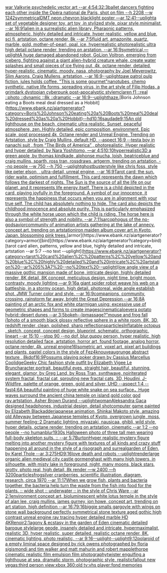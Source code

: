 [war Valkyrie psychedelic vector art --ar 4:5](https://www.ebank.nz/aiartgenerator?category=war%20Valkyrie%20psychedelic%20vector%20art%20--ar%204%3A5)[4:3](https://www.ebank.nz/aiartgenerator?category=4%3A3)[2:3](https://www.ebank.nz/aiartgenerator?category=2%3A3)[ballet dancers fighting each other inside the Opéra national de Paris, shot on film --h 2208 --w 1242](https://www.ebank.nz/aiartgenerator?category=ballet%20dancers%20fighting%20each%20other%20inside%20the%20Op%C3%A9ra%20national%20de%20Paris%2C%20shot%20on%20film%20--h%202208%20--w%201242)[symmetrical](https://www.ebank.nz/aiartgenerator?category=symmetrical)[DMT neon chevron blacklight poster —ar 12:41](https://www.ebank.nz/aiartgenerator?category=DMT%20neon%20chevron%20blacklight%20poster%20%E2%80%94ar%2012%3A41)[--uplight](https://www.ebank.nz/aiartgenerator?category=--uplight)[a set of vegetable designer toy, art toy ,in stylized style, pixar style,minimalist, --ar 16:9](https://www.ebank.nz/aiartgenerator?category=a%20set%20of%20vegetable%20designer%20toy%2C%20art%20toy%20%2Cin%20stylized%20style%2C%20pixar%20style%2Cminimalist%2C%20--ar%2016%3A9)[1](https://www.ebank.nz/aiartgenerator?category=1)[alien in a surrealistic alien library, Pharaonic patterns, atmospheric, highly detailed and intricate, hyper realistic, yellow and blue, sci fi, artstation, octane render, 8k --ar 7:5](https://www.ebank.nz/aiartgenerator?category=alien%20in%20a%20surrealistic%20alien%20library%2C%20Pharaonic%20patterns%2C%20atmospheric%2C%20highly%20detailed%20and%20intricate%2C%20hyper%20realistic%2C%20yellow%20and%20blue%2C%20sci%20fi%2C%20artstation%2C%20octane%20render%2C%208k%20--ar%207%3A5)[fluid art, amazonite, quartz, marble, gold, mother-of-pearl, opal, ice, hyperrealistic photorealistic ultra high detail octane render, trending on arstation, --ar 16:9](https://www.ebank.nz/aiartgenerator?category=fluid%20art%2C%20amazonite%2C%20quartz%2C%20marble%2C%20gold%2C%20mother-of-pearl%2C%20opal%2C%20ice%2C%20hyperrealistic%20photorealistic%20ultra%20high%20detail%20octane%20render%2C%20trending%20on%20arstation%2C%20--ar%2016%3A9)[symetrical,](https://www.ebank.nz/aiartgenerator?category=symetrical%2C)[—uplight](https://www.ebank.nz/aiartgenerator?category=%E2%80%94uplight)[A huge damaged abandoned robot, GoLion Voltron, emerging from iceberg, fighting against a giant alien-hybrid creature whale, create water splashes and small pieces of ice flying out, 4k, octane render, detailed, hyper-realistic, cinematic, moody, nasa, photography by Joel Meyerowitz, Slim Aarons, Craig Mullens, artstation, --ar 16:9](https://www.ebank.nz/aiartgenerator?category=A%20huge%20damaged%20abandoned%20robot%2C%20GoLion%20Voltron%2C%20emerging%20from%20iceberg%2C%20fighting%20against%20a%20giant%20alien-hybrid%20creature%20whale%2C%20create%20water%20splashes%20and%20small%20pieces%20of%20ice%20flying%20out%2C%204k%2C%20octane%20render%2C%20detailed%2C%20hyper-realistic%2C%20cinematic%2C%20moody%2C%20nasa%2C%20photography%20by%20Joel%20Meyerowitz%2C%20Slim%20Aarons%2C%20Craig%20Mullens%2C%20artstation%2C%20--ar%2016%3A9)[--uplight](https://www.ebank.nz/aiartgenerator?category=--uplight)[paw patrol pulp fiction. jules holds coffee. "This is some gourmet"](https://www.ebank.nz/aiartgenerator?category=paw%20patrol%20pulp%20fiction.%20jules%20holds%20coffee.%20%22This%20is%20some%20gourmet%22)[nanotubes, chemo synthetic, native life forms, spreading virus, in the art style of Filip Hodas, a grimdark dystopian cyberpunk post-apocalyptic style](https://www.ebank.nz/aiartgenerator?category=nanotubes%2C%20chemo%20synthetic%2C%20native%20life%20forms%2C%20spreading%20virus%2C%20in%20the%20art%20style%20of%20Filip%20Hodas%2C%20a%20grimdark%20dystopian%20cyberpunk%20post-apocalyptic%20style)[mclaren f1 ::real ::photo ::dynamic ::8k ::dramatic --ar 16:9](https://www.ebank.nz/aiartgenerator?category=mclaren%20f1%20%3A%3Areal%20%3A%3Aphoto%20%3A%3Adynamic%20%3A%3A8k%20%3A%3Adramatic%20--ar%2016%3A9)[--uplight](https://www.ebank.nz/aiartgenerator?category=--uplight)[haze.](https://www.ebank.nz/aiartgenerator?category=haze.)[Boris Johnson eating a Boots meal deal dressed as a Hobbit](https://www.ebank.nz/aiartgenerator?category=Boris%20Johnson%20eating%20a%20Boots%20meal%20deal%20dressed%20as%20a%20Hobbit)[--hd](https://www.ebank.nz/aiartgenerator?category=--hd)[10:16](https://www.ebank.nz/aiartgenerator?category=10%3A16)[saudade](https://www.ebank.nz/aiartgenerator?category=saudade)[9:15](https://www.ebank.nz/aiartgenerator?category=9%3A15)[An old lighthouse on the beach, cinematic ultra realistic. Sunset, peaceful atmosphere, zen. Highly detailed, epic composition, environment. Epic scale, post processed 4k, Octane render and Unreal Engine. Trending on Artstation, style by Craig Mullins, default HD, --aspect 16:9 --test](https://www.ebank.nz/aiartgenerator?category=An%20old%20lighthouse%20on%20the%20beach%2C%20cinematic%20ultra%20realistic.%20Sunset%2C%20peaceful%20atmosphere%2C%20zen.%20Highly%20detailed%2C%20epic%20composition%2C%20environment.%20Epic%20scale%2C%20post%20processed%204k%2C%20Octane%20render%20and%20Unreal%20Engine.%20Trending%20on%20Artstation%2C%20style%20by%20Craig%20Mullins%2C%20default%20HD%2C%20--aspect%2016%3A9%20--test)[a boy in nanachi suit , from “The Birds of America” , photorealistic, Hyper realistic and hyper detailed, by  Nara Yoshitomo, —ar 4:5](https://www.ebank.nz/aiartgenerator?category=a%20boy%20in%20nanachi%20suit%20%2C%20from%20%E2%80%9CThe%20Birds%20of%20America%E2%80%9D%20%2C%20photorealistic%2C%20Hyper%20realistic%20and%20hyper%20detailed%2C%20by%20%20Nara%20Yoshitomo%2C%20%E2%80%94ar%204%3A5)[10:10](https://www.ebank.nz/aiartgenerator?category=10%3A10)[hyperrealistic](https://www.ebank.nz/aiartgenerator?category=hyperrealistic)[3D a green apple ,by thomas kindkade, alphonse mucha, loish, beatriceblue and craig mullins, sparth, ross tran, rossdraws, artgerm, trending on artstation, --no people --w 750 --h 750 --uplight](https://www.ebank.nz/aiartgenerator?category=3D%20a%20green%20apple%20%2Cby%20thomas%20kindkade%2C%20alphonse%20mucha%2C%20loish%2C%20beatriceblue%20and%20craig%20mullins%2C%20sparth%2C%20ross%20tran%2C%20rossdraws%2C%20artgerm%2C%20trending%20on%20artstation%2C%20--no%20people%20--w%20750%20--h%20750%20--uplight)[ghostbuster](https://www.ebank.nz/aiartgenerator?category=ghostbuster)[style like chris foss, style like peter elson, , ultra-detail, unreal engine, --ar 16:9](https://www.ebank.nz/aiartgenerator?category=style%20like%20chris%20foss%2C%20style%20like%20peter%20elson%2C%20%2C%20ultra-detail%2C%20unreal%20engine%2C%20--ar%2016%3A9)[Tarot card: the sun. rider waite. optimism and fulfillment. This card represents the dawn which follows the darkest of nights. The Sun is the source of all the life on our planet, and it represents life energy itself. There is a child depicted in the card, playing joyfully in the foreground. A symbol of our innocence, it represents the happiness that occurs when you are in alignment with your true self. The child has absolutely nothing to hide. The card also depicts the childhood innocence and absolute purity. This is particularly emphasized through the white horse upon which the child is riding. The horse here is also a symbol of strength and nobility. --ar 7:11](https://www.ebank.nz/aiartgenerator?category=Tarot%20card%3A%20the%20sun.%20rider%20waite.%20optimism%20and%20fulfillment.%20This%20card%20represents%20the%20dawn%20which%20follows%20the%20darkest%20of%20nights.%20The%20Sun%20is%20the%20source%20of%20all%20the%20life%20on%20our%20planet%2C%20and%20it%20represents%20life%20energy%20itself.%20There%20is%20a%20child%20depicted%20in%20the%20card%2C%20playing%20joyfully%20in%20the%20foreground.%20A%20symbol%20of%20our%20innocence%2C%20it%20represents%20the%20happiness%20that%20occurs%20when%20you%20are%20in%20alignment%20with%20your%20true%20self.%20The%20child%20has%20absolutely%20nothing%20to%20hide.%20The%20card%20also%20depicts%20the%20childhood%20innocence%20and%20absolute%20purity.%20This%20is%20particularly%20emphasized%20through%20the%20white%20horse%20upon%20which%20the%20child%20is%20riding.%20The%20horse%20here%20is%20also%20a%20symbol%20of%20strength%20and%20nobility.%20--ar%207%3A11)[sarcophogus of the no-god](https://www.ebank.nz/aiartgenerator?category=sarcophogus%20of%20the%20no-god)[savior](https://www.ebank.nz/aiartgenerator?category=savior)[community of animation artists gathering at the lake of annecy. concept art. trending on artstation](https://www.ebank.nz/aiartgenerator?category=community%20of%20animation%20artists%20gathering%20at%20the%20lake%20of%20annecy.%20concept%20art.%20trending%20on%20artstation)[iron maiden album cover art in Kyoto, Japan. blossoming pink trees.](https://www.ebank.nz/aiartgenerator?category=iron%20maiden%20album%20cover%20art%20in%20Kyoto%2C%20Japan.%20blossoming%20pink%20trees.)[armor](https://www.ebank.nz/aiartgenerator?category=armor)[bird](https://www.ebank.nz/aiartgenerator?category=bird)[tarot card alien, patterns, yellow and blue, highly detailed and intricate, artstation --ar 5:7 --no text --uplight](https://www.ebank.nz/aiartgenerator?category=tarot%20card%20alien%2C%20patterns%2C%20yellow%20and%20blue%2C%20highly%20detailed%20and%20intricate%2C%20artstation%20--ar%205%3A7%20--no%20text%20--uplight)[low angle view of a massive gothic mansion made of bone, intricate design, highly detailed render, 8K detail, 8K concept, meticulous design, night time, bright moon, contrasty, moody lighting —ar 9:16](https://www.ebank.nz/aiartgenerator?category=low%20angle%20view%20of%20a%20massive%20gothic%20mansion%20made%20of%20bone%2C%20intricate%20design%2C%20highly%20detailed%20render%2C%208K%20detail%2C%208K%20concept%2C%20meticulous%20design%2C%20night%20time%2C%20bright%20moon%2C%20contrasty%2C%20moody%20lighting%20%E2%80%94ar%209%3A16)[a giant spider robot weave his web on a battleship, in a stormy ocean. high detail. photoreal. wide angle establish shot. JMW Turner color and style. --ar 16:9](https://www.ebank.nz/aiartgenerator?category=a%20giant%20spider%20robot%20weave%20his%20web%20on%20a%20battleship%2C%20in%20a%20stormy%20ocean.%20high%20detail.%20photoreal.%20wide%20angle%20establish%20shot.%20JMW%20Turner%20color%20and%20style.%20--ar%2016%3A9)[companions, community, crossing, rainstorm far away, bright the Great Depression --ar 16:8](https://www.ebank.nz/aiartgenerator?category=companions%2C%20community%2C%20crossing%2C%20rainstorm%20far%20away%2C%20bright%20the%20Great%20Depression%20--ar%2016%3A8)[A painting of an arctic fox and white ptarmigan using: excessive use of geometric shapes and forms to create images](https://www.ebank.nz/aiartgenerator?category=A%20painting%20of%20an%20arctic%20fox%20and%20white%20ptarmigan%20using%3A%20excessive%20use%20of%20geometric%20shapes%20and%20forms%20to%20create%20images)[cinematic](https://www.ebank.nz/aiartgenerator?category=cinematic)[aloevera potato hybrid::desert dunes --ar 3:5](https://www.ebank.nz/aiartgenerator?category=aloevera%20potato%20hybrid%3A%3Adesert%20dunes%20--ar%203%3A5)[bokeh](https://www.ebank.nz/aiartgenerator?category=bokeh)[--lp](https://www.ebank.nz/aiartgenerator?category=--lp)[massage?"](https://www.ebank.nz/aiartgenerator?category=massage%3F%22)[mouse and frog fall i](https://www.ebank.nz/aiartgenerator?category=mouse%20and%20frog%20fall%20i)[1](https://www.ebank.nz/aiartgenerator?category=1)[photo of a smooth black glossy reflective sphere in a white room, 8K, 3D, redshift render, clean, polished, sharp reflections](https://www.ebank.nz/aiartgenerator?category=photo%20of%20a%20smooth%20black%20glossy%20reflective%20sphere%20in%20a%20white%20room%2C%208K%2C%203D%2C%20redshift%20render%2C%20clean%2C%20polished%2C%20sharp%20reflections)[particles](https://www.ebank.nz/aiartgenerator?category=particles)[Inflatable octopus , sketch, concept, concept design, blueprint, schematic, orthographic, lineart --ar 15:10 --stop 90 --no dof, blur,](https://www.ebank.nz/aiartgenerator?category=Inflatable%20octopus%20%2C%20sketch%2C%20concept%2C%20concept%20design%2C%20blueprint%2C%20schematic%2C%20orthographic%2C%20lineart%20--ar%2015%3A10%20--stop%2090%20--no%20dof%2C%20blur%2C)[guppy person, hyper realistic, high resolution detailed face, artstation, horror art, found footage, analog horror, octane render, 4k, unreal engine](https://www.ebank.nz/aiartgenerator?category=guppy%20person%2C%20hyper%20realistic%2C%20high%20resolution%20detailed%20face%2C%20artstation%2C%20horror%20art%2C%20found%20footage%2C%20analog%20horror%2C%20octane%20render%2C%204k%2C%20unreal%20engine)[16](https://www.ebank.nz/aiartgenerator?category=16)[Isometric art, voxel art, pixel art buildings and plants, pastel colors in the style of Fez](https://www.ebank.nz/aiartgenerator?category=Isometric%20art%2C%20voxel%20art%2C%20pixel%20art%20buildings%20and%20plants%2C%20pastel%20colors%20in%20the%20style%20of%20Fez)[4k](https://www.ebank.nz/aiartgenerator?category=4k)[nouveau](https://www.ebank.nz/aiartgenerator?category=nouveau)[grunge abstract texture , 8k](https://www.ebank.nz/aiartgenerator?category=grunge%20abstract%20texture%20%2C%208k)[dof](https://www.ebank.nz/aiartgenerator?category=dof)[16:9](https://www.ebank.nz/aiartgenerator?category=16%3A9)[Possums playing poker drawn by Cassius Marcellus Coolidge](https://www.ebank.nz/aiartgenerator?category=Possums%20playing%20poker%20drawn%20by%20Cassius%20Marcellus%20Coolidge)[Geeky Chic fashion style outfit by Elizabeth Vigee Le Brun](https://www.ebank.nz/aiartgenerator?category=Geeky%20Chic%20fashion%20style%20outfit%20by%20Elizabeth%20Vigee%20Le%20Brun)[character portrait, beautiful eyes, straight hair, beautiful, stunning, elegant, glamor, by Greg Land, by Ross Tran, synthwave, noir](https://www.ebank.nz/aiartgenerator?category=character%20portrait%2C%20beautiful%20eyes%2C%20straight%20hair%2C%20beautiful%2C%20stunning%2C%20elegant%2C%20glamor%2C%20by%20Greg%20Land%2C%20by%20Ross%20Tran%2C%20synthwave%2C%20noir)[iterated system fractal, fractal cat, sprouting new fractal cats, 3D, Houdini, J-Wildfire, palette of orange, green, gold and silver, UHD --aspect 1:4 --fast](https://www.ebank.nz/aiartgenerator?category=iterated%20system%20fractal%2C%20fractal%20cat%2C%20sprouting%20new%20fractal%20cats%2C%203D%2C%20Houdini%2C%20J-Wildfire%2C%20palette%20of%20orange%2C%20green%2C%20gold%20and%20silver%2C%20UHD%20--aspect%201%3A4%20--fast)[4:6](https://www.ebank.nz/aiartgenerator?category=4%3A6)[A beautiful painting of huge white snake on sea surface，Huge waves surround the ancient china temple on island,gold color god ray,artstation, Asher Brown Durand --uplight](https://www.ebank.nz/aiartgenerator?category=A%20beautiful%20painting%20of%20huge%20white%20snake%20on%20sea%20surface%EF%BC%8CHuge%20waves%20surround%20the%20ancient%20china%20temple%20on%20island%2Cgold%20color%20god%20ray%2Cartstation%2C%20Asher%20Brown%20Durand%20--uplight)[woman](https://www.ebank.nz/aiartgenerator?category=woman)[Aleksandra Gaca designed headphones, industrial design, detail shot](https://www.ebank.nz/aiartgenerator?category=Aleksandra%20Gaca%20designed%20headphones%2C%20industrial%20design%2C%20detail%20shot)[computer game painted by Elizabeth Blackadder](https://www.ebank.nz/aiartgenerator?category=computer%20game%20painted%20by%20Elizabeth%20Blackadder)[japanese animation, Shinkai Makoto style, amazing old Alleyway between Japanese temples of Kyoto, overgrown jungle, moss, summer feeling::2 Dramatic lighting,  miyazaki, nausicaa, ghibli, wild style, hyper details, octane render, trending on artstation, cinematic --ar 1:2 --no people --no human](https://www.ebank.nz/aiartgenerator?category=japanese%20animation%2C%20Shinkai%20Makoto%20style%2C%20amazing%20old%20Alleyway%20between%20Japanese%20temples%20of%20Kyoto%2C%20overgrown%20jungle%2C%20moss%2C%20summer%20feeling%3A%3A2%20Dramatic%20lighting%2C%20%20miyazaki%2C%20nausicaa%2C%20ghibli%2C%20wild%20style%2C%20hyper%20details%2C%20octane%20render%2C%20trending%20on%20artstation%2C%20cinematic%20--ar%201%3A2%20--no%20people%20--no%20human)[blur](https://www.ebank.nz/aiartgenerator?category=blur)[1930s Halloween photo of three tall men wearing full-body skeleton suits. :: --ar 5:7](https://www.ebank.nz/aiartgenerator?category=1930s%20Halloween%20photo%20of%20three%20tall%20men%20wearing%20full-body%20skeleton%20suits.%20%3A%3A%20--ar%205%3A7)[Burton](https://www.ebank.nz/aiartgenerator?category=Burton)[Hyper realistic mystery figure melting into another mystery figure with textures of all kinds and crazy  stuff happening all around in the style of a risograph and surreal](https://www.ebank.nz/aiartgenerator?category=Hyper%20realistic%20mystery%20figure%20melting%20into%20another%20mystery%20figure%20with%20textures%20of%20all%20kinds%20and%20crazy%20%20stuff%20happening%20all%20around%20in%20the%20style%20of%20a%20risograph%20and%20surreal)[garden of Eden, by Karel Thole --ar 3:2](https://www.ebank.nz/aiartgenerator?category=garden%20of%20Eden%2C%20by%20Karel%20Thole%20--ar%203%3A2)[75](https://www.ebank.nz/aiartgenerator?category=75)[HD](https://www.ebank.nz/aiartgenerator?category=HD)[9:16](https://www.ebank.nz/aiartgenerator?category=9%3A16)[love death and robots --uplight](https://www.ebank.nz/aiartgenerator?category=love%20death%20and%20robots%20--uplight)[render](https://www.ebank.nz/aiartgenerator?category=render)[large organic alien medieval city castle gormenghast with many high towers, in silhouette, with misty lake in foreground, night, many moons, black stars, grotty, photo real, high detail, 8k render —w 2400 —h 3200](https://www.ebank.nz/aiartgenerator?category=large%20organic%20alien%20medieval%20city%20castle%20gormenghast%20with%20many%20high%20towers%2C%20in%20silhouette%2C%20with%20misty%20lake%20in%20foreground%2C%20night%2C%20many%20moons%2C%20black%20stars%2C%20grotty%2C%20photo%20real%2C%20high%20detail%2C%208k%20render%20%E2%80%94w%202400%20%E2%80%94h%203200)[particles](https://www.ebank.nz/aiartgenerator?category=particles)[frog](https://www.ebank.nz/aiartgenerator?category=frog)[silver cranberries, scientific illustration, diagram, research, circa 1970 --ar 11:17](https://www.ebank.nz/aiartgenerator?category=silver%20cranberries%2C%20scientific%20illustration%2C%20diagram%2C%20research%2C%20circa%201970%20--ar%2011%3A17)[When we grow fish, plants and bacteria together, the bacteria help turn the waste from the fish into food for the plants. :: wide shot :: underwater :: in the style of Chris Ware --ar 2:1](https://www.ebank.nz/aiartgenerator?category=When%20we%20grow%20fish%2C%20plants%20and%20bacteria%20together%2C%20the%20bacteria%20help%20turn%20the%20waste%20from%20the%20fish%20into%20food%20for%20the%20plants.%20%3A%3A%20wide%20shot%20%3A%3A%20underwater%20%3A%3A%20in%20the%20style%20of%20Chris%20Ware%20--ar%202%3A1)[environment concept art, bioluminescent white lotus temple in the style of alan lee, craig mullins, james gurney, jon howe,  concept art, trending on art station, high definition --ar 16:7](https://www.ebank.nz/aiartgenerator?category=environment%20concept%20art%2C%20bioluminescent%20white%20lotus%20temple%20in%20the%20style%20of%20alan%20lee%2C%20craig%20mullins%2C%20james%20gurney%2C%20jon%20howe%2C%20%20concept%20art%2C%20trending%20on%20art%20station%2C%20high%20definition%20--ar%2016%3A7)[9:16](https://www.ebank.nz/aiartgenerator?category=9%3A16)[biggie smalls gargoyle with wings on stone wall background perfectly symmetrical stone texture aged gothic high contrast unreal engine ray tracing hyper detailed marble HD 4K](https://www.ebank.nz/aiartgenerator?category=biggie%20smalls%20gargoyle%20with%20wings%20on%20stone%20wall%20background%20perfectly%20symmetrical%20stone%20texture%20aged%20gothic%20high%20contrast%20unreal%20engine%20ray%20tracing%20hyper%20detailed%20marble%20HD%204K)[Renoir](https://www.ebank.nz/aiartgenerator?category=Renoir)[2:1](https://www.ebank.nz/aiartgenerator?category=2%3A1)[agony & ecstasy in the garden of Eden cinematic detailed baroque style](https://www.ebank.nz/aiartgenerator?category=agony%20%26%20ecstasy%20in%20the%20garden%20of%20Eden%20cinematic%20detailed%20baroque%20style)[large geode, insanely detailed and intricate, hypermaximalist, realistic 3D, hyper realistic, super detailed, realistic octane render, 8K, cinematic lighting, photo realistic,  --ar 9:16](https://www.ebank.nz/aiartgenerator?category=large%20geode%2C%20insanely%20detailed%20and%20intricate%2C%20hypermaximalist%2C%20realistic%203D%2C%20hyper%20realistic%2C%20super%20detailed%2C%20realistic%20octane%20render%2C%208K%2C%20cinematic%20lighting%2C%20photo%20realistic%2C%20%20--ar%209%3A16)[--uplight](https://www.ebank.nz/aiartgenerator?category=--uplight)[--uplight](https://www.ebank.nz/aiartgenerator?category=--uplight)[9:12](https://www.ebank.nz/aiartgenerator?category=9%3A12)[polaroid of a empty liminal space designed by rick owens photographed by floria sigismondi and tim walker  and matt mahurin and robert mapplethorpe cinematic realistic film emulsion film photography](https://www.ebank.nz/aiartgenerator?category=polaroid%20of%20a%20empty%20liminal%20space%20designed%20by%20rick%20owens%20photographed%20by%20floria%20sigismondi%20and%20tim%20walker%20%20and%20matt%20mahurin%20and%20robert%20mapplethorpe%20cinematic%20realistic%20film%20emulsion%20film%20photography)[twister engulfing a lighthouse at sea, dramatic storm, photographic style, realistic](https://www.ebank.nz/aiartgenerator?category=twister%20engulfing%20a%20lighthouse%20at%20sea%2C%20dramatic%20storm%2C%20photographic%20style%2C%20realistic)[fallout new vegas:third person view:xbox 360:old tv:vhs player:fond memories](https://www.ebank.nz/aiartgenerator?category=fallout%20new%20vegas%3Athird%20person%20view%3Axbox%20360%3Aold%20tv%3Avhs%20player%3Afond%20memories)